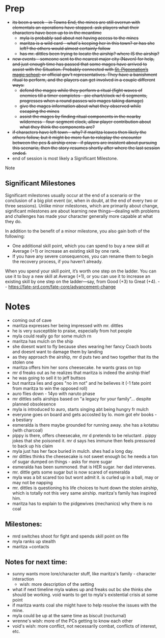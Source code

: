 # Prep
- ~~its been a week - in Towns End, the mines are still overrun with elementals an operations have stopped. ask players what their characters have been up to in the meantime~~
	- ~~myla is probably sad about not having access to the mines~~
	- ~~maritza is a wild card - what's keeping her in this town? or has she left? the others would almost certainly follow~~
	- ~~has mr. dittles been trying to locate the airship? where IS the airship?~~
- ~~new events - someone sent to the nearest major city (Naven) for help, and just enough time has passed that some mages have arrived to assist with the Situation. Probably connected with [St. Pigeonation’s magic school](../../Factions/St.%20Pigeonation’s%20magic%20school.md); or official gov't representatives. They have a banishment ritual to perform, and the players can get involved in a couple different ways:~~
	- ~~defend the mages while they perform a ritual (fight waves of enemies till a timer completes - pie chart/clock w/ 6 segments, progresses when a round passes w/o mages taking damage)~~ 
	- ~~give the mages information about what they observed while escaping the mines~~
	- ~~assist the mages by finding ritual components in the nearby wilderness - four-segment clock, allow player contribution about what they think the components are?~~
- ~~if characters have left town - why? if maritza leaves then likely the others follow, but it might be more fun to roleplay the encounter between the pcs & airship crew - if players are insistent about pursuing this scenario, then the story resumes shortly after where the last session ended.~~
- end of session is most likely a Significant Milestone.

> [!NOTE]
> ## Significant Milestones[](https://fate-srd.com/fate-core/advancement-change#significant-milestones)
> 
> Significant milestones usually occur at the end of a scenario or the conclusion of a big plot event (or, when in doubt, at the end of every two or three sessions). Unlike minor milestones, which are primarily about change, significant milestones are about learning new things—dealing with problems and challenges has made your character generally more capable at what they do.
> 
> In addition to the benefit of a minor milestone, you also gain both of the following:
> 
> - One additional skill point, which you can spend to buy a new skill at Average (+1) or increase an existing skill by one rank.
> - If you have any severe consequences, you can rename them to begin the recovery process, if you haven’t already.
> 
> When you spend your skill point, it’s worth one step on the ladder. You can use it to buy a new skill at Average (+1), or you can use it to increase an existing skill by one step on the ladder—say, from Good (+3) to Great (+4).
> -- https://fate-srd.com/fate-core/advancement-change

# Notes
- coming out of cave
- maritza expresses her being impressed with mr. dittles
- he is very susceptible to praise, especially from hot people
- myla could really go for some mulch rn
- maritza has mulch on the ship
- she doesnt want to fly because shes wearing her fancy Coach boots and doesnt want to damage them by landing
- as they approach the airship, mr d puts two and two together that its the stolen one
- maritza offers him her sons cheesecake. he wants grass on top
- mr d freaks out as he realizes that maritza is indeed the airship thief
- he was going to sell it to jeff buttsos 
- but maritza lies and goes "no im not" and he believes it (-1 fate point from maritza to win the opposed roll)
- auro flies down - 14yo with naruto phase
- mr dittles sells airships based on "a legacy for your family"... despite planned obsolesence
- myla is introduced to auro, starts singing abt being hungry fr mulch
- everyone goes on board and gets accosted by Io. mom got ehr books - a bestiary
- esmeralda is there maybe grounded for running away. she has a kotatsu (with charcoal)
- pippy is there, offers cheesecake, mr d pretends to be reluctant . pippy jokes that she poisoned it. mr d says hes immune then feels pressured to back up his claim
- myla just has her face buried in mulch. shes had a long day.
- mr dittles thinks the cheesecake is not sweet enough bc he needs a ton of sugar dumped on things - asks for more sugar
- esmeralda has been summoned. that is HER sugar. her dad intervenes.
- mr. dittle gets some sugar but is now scared of esmeralda
- myla was a bit scared too but wont admit it. is curled up in a ball, may or may  not be napping
- mr. dittles is questioning his life choices to hunt down the stolen airship, which is totally not this very same airship. maritza's family has inspired him.
- maritza has to explain to the pidgewives (mechanics) why there is no coal
## Milestones:
- mrd switches shoot for fight and spends skill point on fite
- myla ranks up stealth
- maritza +contacts
## Notes for next time:
- sunny wants more lore/character stuff, like maritza's family - character interaction
	- wish: more description of the setting
- what if next timeline myla wakes up and freaks out bc she thinks she should be working. void wants to get to myla's existential crisis at some point
- if maritza wants coal she might have to help resolve the issues with the mine.
- myla could be up at the same time as biscuit (nocturnal)
- wrenne's wish: more of the PCs getting to know each other
- void's wish: more conflict, not necessarily combat, conflicts of interest, etc.